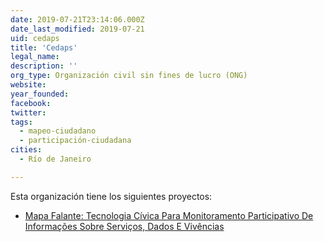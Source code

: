 ```yaml
---
date: 2019-07-21T23:14:06.000Z
date_last_modified: 2019-07-21
uid: cedaps
title: 'Cedaps'
legal_name: 
description: ''
org_type: Organización civil sin fines de lucro (ONG)
website: 
year_founded: 
facebook: 
twitter: 
tags:
  - mapeo-ciudadano
  - participación-ciudadana
cities: 
  - Río de Janeiro

---
```


Esta organización tiene los siguientes proyectos:

- [Mapa Falante: Tecnologia Cívica Para Monitoramento Participativo De Informações Sobre Serviços, Dados E Vivências](/proyectos/mapa-falante-tecnologia-civica-para-monitoramento-participativo-de-informacões-sobre-servicos-dados-e-vivencias)
